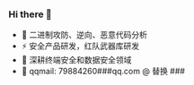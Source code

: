 ### Hi there 👋

- 🔭 二进制攻防、逆向、恶意代码分析  
- ⚡ 安全产品研发，红队武器库研发
- 🌱 深耕终端安全和数据安全领域
- 💬 qqmail: 79884260###qq.com  @ 替换 ###



